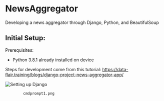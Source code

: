 # NewsAggregator
Developing a news aggregator through Django, Python, and BeautifulSoup

## Initial Setup:

Prerequisites:
- Python 3.8.1 already installed on device

Steps for development come from this tutorial: 
https://data-flair.training/blogs/django-project-news-aggregator-app/

![Setting up Django](https://github.com/yarmas/NewsAggregator/blob/cmdprompt1.png?raw=true)



            cmdprompt1.png
          
